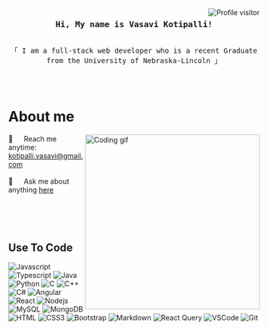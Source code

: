 <!--
<h2 align="center">
  Hi I'm Vasavi Kotipalli!
  <img src="https://media.giphy.com/media/hvRJCLFzcasrR4ia7z/giphy.gif" width="28">
</h2>
-->

<a href="https://komarev.com/ghpvc/?username=vasaviko">
  <img align="right" src="https://komarev.com/ghpvc/?username=vasaviko&label=Visitors&color=A5C0A5&style=flat" alt="Profile visitor" />
</a>


<!-- Intro  -->
<h3 align="center">
        <samp> Hi, My name is Vasavi Kotipalli!
        </samp>
</h3>


<p align="center"> 
  <samp>
    <br>
    「 I am a full-stack web developer who is a recent Graduate from the University of Nebraska-Lincoln  」
    <br>
    <br>
  </samp>
</p>

<br />

<!-- About Section -->
 # About me
 
<p>
 <img align="right" width="350" src="/assets/programmer.gif" alt="Coding gif" />
  
 📧 &emsp; Reach me anytime: kotipalli.vasavi@gmail.com<br/><br/>
 💬 &emsp; Ask me about anything [here](https://github.com/vasaviko/vasaviko/issues)

</p>

<br/>
<br/>
<br/>

## Use To Code

![Javascript](https://img.shields.io/badge/Javascript-f1f2eb?style=for-the-badge&labelColor=black&logo=javascript&logoColor=f1f2eb)
![Typescript](https://img.shields.io/badge/Typescript-d8dad3?style=for-the-badge&labelColor=black&logo=typescript&logoColor=d8dad3)
![Java](https://img.shields.io/badge/Java-a5c0a5?style=for-the-badge&labelColor=black&logo=typescript&logoColor=a5c0a5)
![Python](https://img.shields.io/badge/Python-566246?style=for-the-badge&labelColor=black&logo=Python&logoColor=566246)
![C](https://img.shields.io/badge/Java-4A4A48?style=for-the-badge&labelColor=black&logo=C&logoColor=4A4A48)
![C++](https://img.shields.io/badge/C%2B%2B-f1f2eb?style=for-the-badge&labelColor=black&logo=C%2B%2B&logoColor=f1f2eb)
![C#](https://img.shields.io/badge/C%23-d8dad3?style=for-the-badge&labelColor=black&logo=C%23&logoColor=d8dad3)
![Angular](https://img.shields.io/badge/-Angular-a5c0a5?style=for-the-badge&labelColor=black&logo=Angular&logoColor=a5c0a5)
![React](https://img.shields.io/badge/-React-566246?style=for-the-badge&labelColor=black&logo=react&logoColor=566246)
![Nodejs](https://img.shields.io/badge/Nodejs-f1f2eb?style=for-the-badge&labelColor=black&logo=node.js&logoColor=f1f2eb)
![MySQL](https://img.shields.io/badge/MySQL-d8dad3?style=for-the-badge&logo=MySQL&logoColor=black)
![MongoDB](https://img.shields.io/badge/MongoDB-a5c0a5?style=for-the-badge&logo=mongodb&logoColor=black)
![HTML](https://img.shields.io/badge/HTML5-566246?style=for-the-badge&logo=html5&logoColor=black)
![CSS3](https://img.shields.io/badge/CSS3-4A4A48?style=for-the-badge&logo=css3&logoColor=black)
![Bootstrap](https://img.shields.io/badge/Bootstrap-f1f2eb?style=for-the-badge&logo=bootstrap&logoColor=black)
![Markdown](https://img.shields.io/badge/Markdown-d8dad3?style=for-the-badge&logo=markdown&logoColor=black)
![React Query](https://img.shields.io/badge/-React_Query-a5c0a5?style=for-the-badge&logo=react%20query&logoColor=black)
![VSCode](https://img.shields.io/badge/Visual_Studio-566246?style=for-the-badge&logo=visual%20studio&logoColor=black)
![Git](https://img.shields.io/badge/Git-4A4A48?style=for-the-badge&logo=git&logoColor=black)

<br/>
